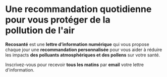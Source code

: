 # Une **recommandation quotidienne** pour vous protéger de la **pollution&#160;de&#160;l'air**

**Recosanté** est une **lettre d’information numérique** qui vous propose chaque jour une **recommandation personnalisée** pour vous aider à réduire les impacts **des polluants atmosphériques et des pollens** sur votre santé.

Inscrivez-vous pour recevoir **tous les matins** par **email** votre lettre d'information.
